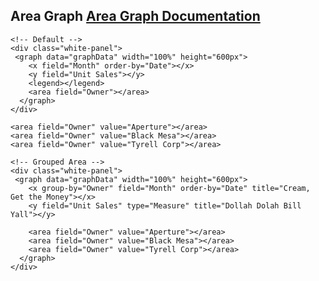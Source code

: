 <h2>
    Area Graph
    <span class="api-link">
      <a href="/documentation/#area">Area Graph Documentation</a>
    </span>
</h2>

<div class="white-panel">
 <graph data="graphData" width="100%" height="600px">
    <x field="Month" order-by="Date"></x>
    <y field="Unit Sales"></y>
    <legend></legend>
    <area field="Owner"></area>
  </graph>
</div>

```
<!-- Default -->
<div class="white-panel">
 <graph data="graphData" width="100%" height="600px">
    <x field="Month" order-by="Date"></x>
    <y field="Unit Sales"></y>
    <legend></legend>
    <area field="Owner"></area>
  </graph>
</div>
```

<!-- Grouped Area -->
<div class="white-panel">
 <graph data="graphData" width="100%" height="600px">
    <x group-by="Owner" field="Month" order-by="Date" title="Cream, Get the Money"></x>
    <y field="Unit Sales" type="Measure" title="Dollah Dolah Bill Yall"></y>

    <area field="Owner" value="Aperture"></area>
    <area field="Owner" value="Black Mesa"></area>
    <area field="Owner" value="Tyrell Corp"></area>
  </graph>
</div>

```
<!-- Grouped Area -->
<div class="white-panel">
 <graph data="graphData" width="100%" height="600px">
    <x group-by="Owner" field="Month" order-by="Date" title="Cream, Get the Money"></x>
    <y field="Unit Sales" type="Measure" title="Dollah Dolah Bill Yall"></y>

    <area field="Owner" value="Aperture"></area>
    <area field="Owner" value="Black Mesa"></area>
    <area field="Owner" value="Tyrell Corp"></area>
  </graph>
</div>
```